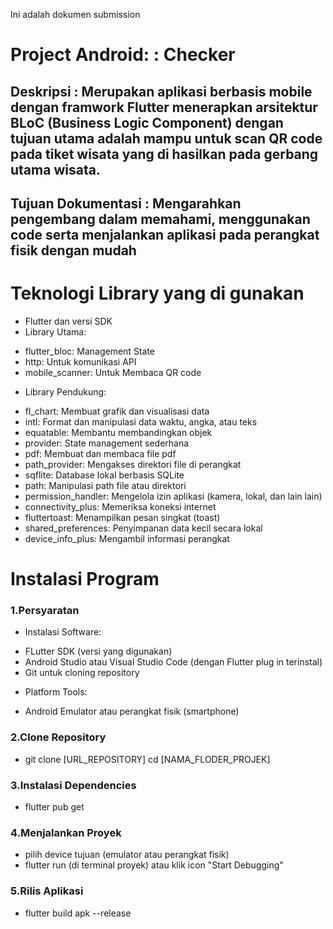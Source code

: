 Ini adalah dokumen submission


# Project Android: : Checker 

## Deskripsi : Merupakan aplikasi berbasis mobile dengan framwork Flutter menerapkan arsitektur BLoC (Business Logic Component) dengan tujuan utama adalah mampu untuk scan QR code pada tiket wisata yang di hasilkan pada gerbang utama wisata. 

## Tujuan Dokumentasi : Mengarahkan pengembang dalam memahami, menggunakan code serta menjalankan aplikasi pada perangkat fisik dengan mudah

# Teknologi Library yang di gunakan 
- Flutter dan versi SDK 
- Library Utama: 
 * flutter_bloc: Management State
 * http: Untuk komunikasi API
 * mobile_scanner: Untuk Membaca QR code
- Library Pendukung: 
* fl_chart: Membuat grafik dan visualisasi data
* intl: Format dan manipulasi data waktu, angka, atau teks
* equatable: Membantu membandingkan objek
* provider: State management sederhana
* pdf: Membuat dan membaca file pdf
* path_provider: Mengakses direktori file di perangkat
* sqflite: Database lokal berbasis SQLite
* path: Manipulasi path file atau direktori
* permission_handler: Mengelola izin aplikasi (kamera, lokal, dan lain lain)
* connectivity_plus: Memeriksa koneksi internet
* fluttertoast: Menampilkan pesan singkat (toast)
* shared_preferences: Penyimpanan data kecil secara lokal
* device_info_plus: Mengambil informasi perangkat

# Instalasi Program

### 1.Persyaratan
* Instalasi Software:
- FLutter SDK (versi yang digunakan)
- Android Studio atau Visual Studio Code (dengan Flutter plug in terinstal)
- Git untuk cloning repository

* Platform Tools:
- Android Emulator atau perangkat fisik (smartphone)

### 2.Clone Repository
- git clone [URL_REPOSITORY]
cd [NAMA_FLODER_PROJEK]

### 3.Instalasi Dependencies
- flutter pub get

### 4.Menjalankan Proyek
- pilih device tujuan (emulator atau perangkat fisik)
- flutter run (di terminal proyek) atau klik icon "Start Debugging"

### 5.Rilis Aplikasi 
- flutter build apk --release

